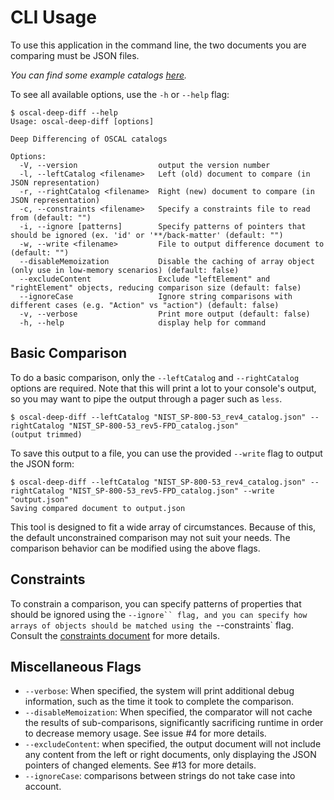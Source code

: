 # CLI Usage
To use this application in the command line, the two documents you are comparing must be JSON files.

*You can find some example catalogs [here](https://github.com/usnistgov/OSCAL/tree/master/content).*

To see all available options, use the `-h` or `--help` flag:
```
$ oscal-deep-diff --help
Usage: oscal-deep-diff [options]

Deep Differencing of OSCAL catalogs

Options:
  -V, --version                  output the version number
  -l, --leftCatalog <filename>   Left (old) document to compare (in JSON representation)
  -r, --rightCatalog <filename>  Right (new) document to compare (in JSON representation)
  -c, --constraints <filename>   Specify a constraints file to read from (default: "")
  -i, --ignore [patterns]        Specify patterns of pointers that should be ignored (ex. 'id' or '**/back-matter' (default: "")
  -w, --write <filename>         File to output difference document to (default: "")
  --disableMemoization           Disable the caching of array object (only use in low-memory scenarios) (default: false)
  --excludeContent               Exclude "leftElement" and "rightElement" objects, reducing comparison size (default: false)
  --ignoreCase                   Ignore string comparisons with different cases (e.g. "Action" vs "action") (default: false)
  -v, --verbose                  Print more output (default: false)
  -h, --help                     display help for command
```

## Basic Comparison

To do a basic comparison, only the `--leftCatalog` and `--rightCatalog` options are required. Note that this will print a lot to your console's output, so you may want to pipe the output through a pager such as `less`.
```
$ oscal-deep-diff --leftCatalog "NIST_SP-800-53_rev4_catalog.json" --rightCatalog "NIST_SP-800-53_rev5-FPD_catalog.json"
(output trimmed)
```
To save this output to a file, you can use the provided `--write` flag to output the JSON form:
```
$ oscal-deep-diff --leftCatalog "NIST_SP-800-53_rev4_catalog.json" --rightCatalog "NIST_SP-800-53_rev5-FPD_catalog.json" --write "output.json"
Saving compared document to output.json
```

This tool is designed to fit a wide array of circumstances. Because of this, the default unconstrained comparison may not suit your needs. The comparison behavior can be modified using the above flags.

## Constraints

To constrain a comparison, you can specify patterns of properties that should be ignored using the `--ignore`` flag, and you can specify how arrays of objects should be matched using the `--constraints` flag. Consult the [constraints document](./constraints.md) for more details.

## Miscellaneous Flags

* `--verbose`: When specified, the system will print additional debug information, such as the time it took to complete the comparison.
* `--disableMemoization`: When specified, the comparator will not cache the results of sub-comparisons, significantly sacrificing runtime in order to decrease memory usage. See issue #4 for more details.
* `--excludeContent`: when specified, the output document will not include any content from the left or right documents, only displaying the JSON pointers of changed elements. See #13 for more details.
* `--ignoreCase`: comparisons between strings do not take case into account.